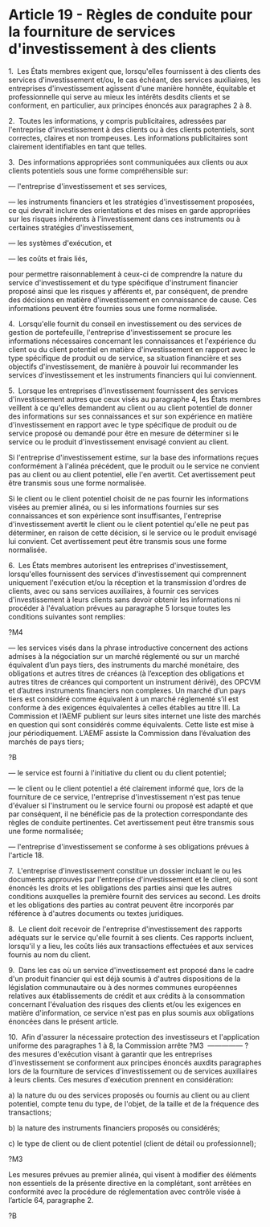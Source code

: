 # Article 19 - Règles de conduite pour la fourniture de services d'investissement à des clients


1.  Les États membres exigent que, lorsqu'elles fournissent à des clients des services d'investissement et/ou, le cas échéant, des services auxiliaires, les entreprises d'investissement agissent d'une manière honnête, équitable et professionnelle qui serve au mieux les intérêts desdits clients et se conforment, en particulier, aux principes énoncés aux paragraphes 2 à 8.

2.  Toutes les informations, y compris publicitaires, adressées par l'entreprise d'investissement à des clients ou à des clients potentiels, sont correctes, claires et non trompeuses. Les informations publicitaires sont clairement identifiables en tant que telles.

3.  Des informations appropriées sont communiquées aux clients ou aux clients potentiels sous une forme compréhensible sur:

— l'entreprise d'investissement et ses services,

— les instruments financiers et les stratégies d'investissement proposées, ce qui devrait inclure des orientations et des mises en garde appropriées sur les risques inhérents à l'investissement dans ces instruments ou à certaines stratégies d'investissement,

— les systèmes d'exécution, et

— les coûts et frais liés,

pour permettre raisonnablement à ceux-ci de comprendre la nature du service d'investissement et du type spécifique d'instrument financier proposé ainsi que les risques y afférents et, par conséquent, de prendre des décisions en matière d'investissement en connaissance de cause. Ces informations peuvent être fournies sous une forme normalisée.

4.  Lorsqu'elle fournit du conseil en investissement ou des services de gestion de portefeuille, l'entreprise d'investissement se procure les informations nécessaires concernant les connaissances et l'expérience du client ou du client potentiel en matière d'investissement en rapport avec le type spécifique de produit ou de service, sa situation financière et ses objectifs d'investissement, de manière à pouvoir lui recommander les services d'investissement et les instruments financiers qui lui conviennent.

5.  Lorsque les entreprises d'investissement fournissent des services d'investissement autres que ceux visés au paragraphe 4, les États membres veillent à ce qu'elles demandent au client ou au client potentiel de donner des informations sur ses connaissances et sur son expérience en matière d'investissement en rapport avec le type spécifique de produit ou de service proposé ou demandé pour être en mesure de déterminer si le service ou le produit d'investissement envisagé convient au client.

Si l'entreprise d'investissement estime, sur la base des informations reçues conformément à l'alinéa précédent, que le produit ou le service ne convient pas au client ou au client potentiel, elle l'en avertit. Cet avertissement peut être transmis sous une forme normalisée.

Si le client ou le client potentiel choisit de ne pas fournir les informations visées au premier alinéa, ou si les informations fournies sur ses connaissances et son expérience sont insuffisantes, l'entreprise d'investissement avertit le client ou le client potentiel qu'elle ne peut pas déterminer, en raison de cette décision, si le service ou le produit envisagé lui convient. Cet avertissement peut être transmis sous une forme normalisée.

6.  Les États membres autorisent les entreprises d'investissement, lorsqu'elles fournissent des services d'investissement qui comprennent uniquement l'exécution et/ou la réception et la transmission d'ordres de clients, avec ou sans services auxiliaires, à fournir ces services d'investissement à leurs clients sans devoir obtenir les informations ni procéder à l'évaluation prévues au paragraphe 5 lorsque toutes les conditions suivantes sont remplies:

?M4

— les services visés dans la phrase introductive concernent des actions admises à la négociation sur un marché réglementé ou sur un marché équivalent d’un pays tiers, des instruments du marché monétaire, des obligations et autres titres de créances (à l’exception des obligations et autres titres de créances qui comportent un instrument dérivé), des OPCVM et d’autres instruments financiers non complexes. Un marché d’un pays tiers est considéré comme équivalent à un marché réglementé s’il est conforme à des exigences équivalentes à celles établies au titre III. La Commission et l’AEMF publient sur leurs sites internet une liste des marchés en question qui sont considérés comme équivalents. Cette liste est mise à jour périodiquement. L’AEMF assiste la Commission dans l’évaluation des marchés de pays tiers;

?B

— le service est fourni à l'initiative du client ou du client potentiel;

— le client ou le client potentiel a été clairement informé que, lors de la fourniture de ce service, l'entreprise d'investissement n'est pas tenue d'évaluer si l'instrument ou le service fourni ou proposé est adapté et que par conséquent, il ne bénéficie pas de la protection correspondante des règles de conduite pertinentes. Cet avertissement peut être transmis sous une forme normalisée;

— l'entreprise d'investissement se conforme à ses obligations prévues à l'article 18.

7.  L'entreprise d'investissement constitue un dossier incluant le ou les documents approuvés par l'entreprise d'investissement et le client, où sont énoncés les droits et les obligations des parties ainsi que les autres conditions auxquelles la première fournit des services au second. Les droits et les obligations des parties au contrat peuvent être incorporés par référence à d'autres documents ou textes juridiques.

8.  Le client doit recevoir de l'entreprise d'investissement des rapports adéquats sur le service qu'elle fournit à ses clients. Ces rapports incluent, lorsqu'il y a lieu, les coûts liés aux transactions effectuées et aux services fournis au nom du client.

9.  Dans les cas où un service d'investissement est proposé dans le cadre d'un produit financier qui est déjà soumis à d'autres dispositions de la législation communautaire ou à des normes communes européennes relatives aux établissements de crédit et aux crédits à la consommation concernant l'évaluation des risques des clients et/ou les exigences en matière d'information, ce service n'est pas en plus soumis aux obligations énoncées dans le présent article.

10.  Afin d'assurer la nécessaire protection des investisseurs et l'application uniforme des paragraphes 1 à 8, la Commission arrête ?M3  ————— ? des mesures d'exécution visant à garantir que les entreprises d'investissement se conforment aux principes énoncés auxdits paragraphes lors de la fourniture de services d'investissement ou de services auxiliaires à leurs clients. Ces mesures d'exécution prennent en considération:

a) la nature du ou des services proposés ou fournis au client ou au client potentiel, compte tenu du type, de l'objet, de la taille et de la fréquence des transactions;

b) la nature des instruments financiers proposés ou considérés;

c) le type de client ou de client potentiel (client de détail ou professionnel);

?M3

Les mesures prévues au premier alinéa, qui visent à modifier des éléments non essentiels de la présente directive en la complétant, sont arrêtées en conformité avec la procédure de réglementation avec contrôle visée à l’article 64, paragraphe 2.

?B

